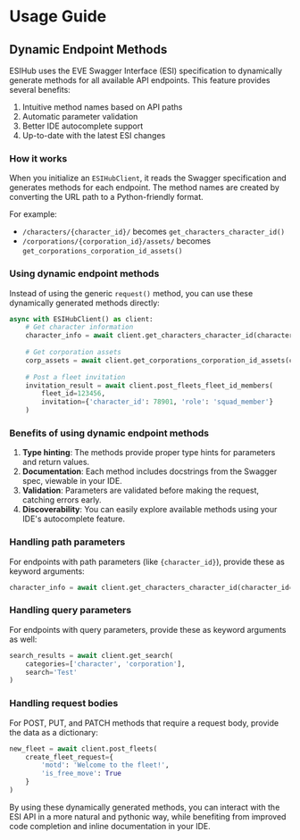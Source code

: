 # Usage Guide

## Dynamic Endpoint Methods

ESIHub uses the EVE Swagger Interface (ESI) specification to dynamically generate methods for all available API endpoints. This feature provides several benefits:

1. Intuitive method names based on API paths
2. Automatic parameter validation
3. Better IDE autocomplete support
4. Up-to-date with the latest ESI changes

### How it works

When you initialize an `ESIHubClient`, it reads the Swagger specification and generates methods for each endpoint. The method names are created by converting the URL path to a Python-friendly format.

For example:
- `/characters/{character_id}/` becomes `get_characters_character_id()`
- `/corporations/{corporation_id}/assets/` becomes `get_corporations_corporation_id_assets()`

### Using dynamic endpoint methods

Instead of using the generic `request()` method, you can use these dynamically generated methods directly:

```python
async with ESIHubClient() as client:
    # Get character information
    character_info = await client.get_characters_character_id(character_id=12345)
    
    # Get corporation assets
    corp_assets = await client.get_corporations_corporation_id_assets(corporation_id=67890)
    
    # Post a fleet invitation
    invitation_result = await client.post_fleets_fleet_id_members(
        fleet_id=123456,
        invitation={'character_id': 78901, 'role': 'squad_member'}
    )
```

### Benefits of using dynamic endpoint methods

1. **Type hinting**: The methods provide proper type hints for parameters and return values.
2. **Documentation**: Each method includes docstrings from the Swagger spec, viewable in your IDE.
3. **Validation**: Parameters are validated before making the request, catching errors early.
4. **Discoverability**: You can easily explore available methods using your IDE's autocomplete feature.

### Handling path parameters

For endpoints with path parameters (like `{character_id}`), provide these as keyword arguments:

```python
character_info = await client.get_characters_character_id(character_id=12345)
```

### Handling query parameters

For endpoints with query parameters, provide these as keyword arguments as well:

```python
search_results = await client.get_search(
    categories=['character', 'corporation'],
    search='Test'
)
```

### Handling request bodies

For POST, PUT, and PATCH methods that require a request body, provide the data as a dictionary:

```python
new_fleet = await client.post_fleets(
    create_fleet_request={
        'motd': 'Welcome to the fleet!',
        'is_free_move': True
    }
)
```

By using these dynamically generated methods, you can interact with the ESI API in a more natural and pythonic way, while benefiting from improved code completion and inline documentation in your IDE.